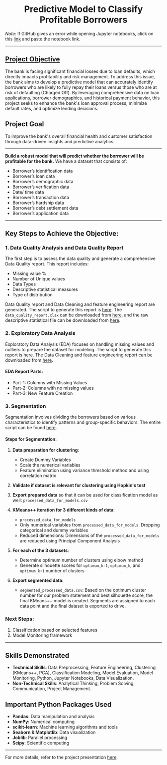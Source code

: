 <div align="center">

# Predictive Model to Classify Profitable Borrowers

</div>

*Note*: If GitHub gives an error while opening Jupyter notebooks, click on this [link](https://nbviewer.org/) and paste the notebook link.

---

## [Project Objective](https://github.com/ds-souvik/Predictive-model-to-classify-profitable-borrowers/blob/main/FAB%20Predictive%20model%20to%20classify%20profitable%20borrowers.pptx)
The bank is facing significant financial losses due to loan defaults, which directly impacts profitability and risk management. To address this issue, the bank aims to develop a predictive model that can accurately identify borrowers who are likely to fully repay their loans versus those who are at risk of defaulting (Charged Off). By leveraging comprehensive data on loan applications, borrower demographics, and historical payment behavior, this project seeks to enhance the bank's loan approval process, minimize default rates, and optimize lending decisions.

## Project Goal
To improve the bank's overall financial health and customer satisfaction through data-driven insights and predictive analytics.

---

**Build a robust model that will predict whether the borrower will be profitable for the bank.** We have a dataset that consists of:
- Borrower’s identification data
- Borrower’s loan data
- Borrower’s demographic data
- Borrower’s verification data
- Date/ time data
- Borrower’s transaction data
- Borrower’s hardship data
- Borrower’s debt settlement data
- Borrower’s application data

---

## Key Steps to Achieve the Objective:

### 1. Data Quality Analysis and Data Quality Report
The first step is to assess the data quality and generate a comprehensive Data Quality report. This report includes:
- Missing value %
- Number of Unique values
- Data Types
- Descriptive statistical measures
- Type of distribution

Data Quality report and Data Cleaning and feature engineering report are generated. The script to generate this report is [here](https://github.com/ds-souvik/Predictive-model-to-classify-profitable-borrowers/blob/main/1_DQ_checks_and_Descriptive_Statisticalal_reports.ipynb). The `data_quality_report.xlsx` can be downloaded from [here](https://github.com/ds-souvik/Predictive-model-to-classify-profitable-borrowers/tree/main/Data%20Quality%20Report), and the raw descriptive statistical file can be downloaded from [here](https://github.com/ds-souvik/Predictive-model-to-classify-profitable-borrowers/tree/main/Output%20Files).

### 2. Exploratory Data Analysis
Exploratory Data Analysis (EDA) focuses on handling missing values and outliers to prepare the dataset for modeling. The script to generate this report is [here](https://github.com/ds-souvik/Predictive-model-to-classify-profitable-borrowers/blob/main/2_Exploratory_Data_Analysis.ipynb). The Data Cleaning and feature engineering report can be downloaded from [here](https://github.com/ds-souvik/Predictive-model-to-classify-profitable-borrowers/tree/main/Data%20Cleaning%20and%20feature%20engineering%20report).

#### EDA Report Parts:
- Part-1: Columns with Missing Values
- Part-2: Columns with no missing values
- Part-3: New Feature Creation

### 3. Segmentation
Segmentation involves dividing the borrowers based on various characteristics to identify patterns and group-specific behaviors. The entire script can be found [here](https://github.com/ds-souvik/Predictive-model-to-classify-profitable-borrowers/blob/main/4_Borrower_Segmentation.ipynb).

#### Steps for Segmentation:
1. **Data preparation for clustering**:
   - Create Dummy Variables
   - Scale the numerical variables
   - Feature elimination using variance threshold method and using correlation matrix

2. **Validate if dataset is relevant for clustering using Hopkin's test**

3. **Export prepared data** so that it can be used for classification model as well: `processed_data_for_models.csv`

4. **KMeans++ iteration for 3 different kinds of data**:
   - `processed_data_for_models`
   - Only numerical variables from `processed_data_for_models`. Dropping categorical and dummy variables
   - Reduced dimensions: Dimensions of the `processed_data_for_models` are reduced using Principal Component Analysis

5. **For each of the 3 datasets**:
   - Determine optimum number of clusters using elbow method
   - Generate silhouette scores for `optimum_k-1`, `optimum_k`, and `optimum_k+1` number of clusters

6. **Export segmented data**:
   - `segmented_processed_data.csv`: Based on the optimum cluster number for our problem statement and best silhouette score, the final KMeans++ model is created. Segments are assigned to each data point and the final dataset is exported to drive.

### Next Steps:
1. Classification based on selected features
2. Model Monitoring framework

---

## Skills Demonstrated
- **Technical Skills**: Data Preprocessing, Feature Engineering, Clustering (KMeans++, PCA), Classification Modeling, Model Evaluation, Model Monitoring, Python, Jupyter Notebooks, Data Visualization.
- **Non-Technical Skills**: Analytical Thinking, Problem Solving, Communication, Project Management.

## Important Python Packages Used
- **Pandas**: Data manipulation and analysis
- **NumPy**: Numerical computing
- **scikit-learn**: Machine learning algorithms and tools
- **Seaborn & Matplotlib**: Data visualization
- **Joblib**: Parallel processing
- **Scipy**: Scientific computing

---

For more details, refer to the project presentation [here](https://github.com/ds-souvik/Predictive-model-to-classify-profitable-borrowers/blob/main/FAB%20Predictive%20model%20to%20classify%20profitable%20borrowers.pptx).